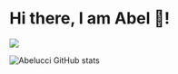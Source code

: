# Hi there, I am Abel 🌚!

![](https://komarev.com/ghpvc/?username=abelucci&style=for-the-badge)

![Abelucci GitHub stats](https://github-readme-stats.vercel.app/api?username=abelucci&show_icons=true&theme=radical)
